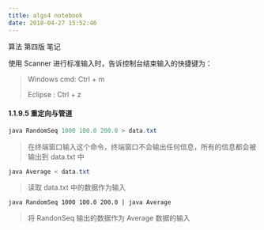 ```yaml
---
title: algs4 notebook
date: 2018-04-27 15:52:46
---
```


算法 第四版 笔记

<!-- more -->

使用 Scanner 进行标准输入时，告诉控制台结束输入的快捷键为：

>   Windows cmd: Ctrl + m
>
>   Eclipse : Ctrl + z



#### 1.1.9.5 重定向与管道

```java
java RandomSeq 1000 100.0 200.0 > data.txt
```

>   在终端窗口输入这个命令，终端窗口不会输出任何信息，所有的信息都会被输出到 data.txt 中

```java
java Average < data.txt
```

>   读取 data.txt 中的数据作为输入

```
java RandomSeq 1000 100.0 200.0 | java Average
```

>   将 RandonSeq 输出的数据作为 Average 数据的输入



